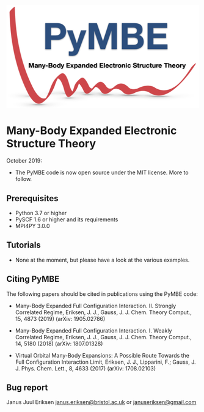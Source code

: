 
![](doc/logo/pymbe_logo.png)

Many-Body Expanded Electronic Structure Theory
===============================================

October 2019:

* The PyMBE code is now open source under the MIT license. More to follow.


Prerequisites
------------

* Python 3.7 or higher
* PySCF 1.6 or higher and its requirements
* MPI4PY 3.0.0


Tutorials
---------

* None at the moment, but please have a look at the various examples.


Citing PyMBE
------------

The following papers should be cited in publications using the PyMBE code:

* Many-Body Expanded Full Configuration Interaction. II. Strongly Correlated Regime,
Eriksen, J. J., Gauss, J.
J. Chem. Theory Comput., 15, 4873 (2019) (arXiv: 1905.02786)

* Many-Body Expanded Full Configuration Interaction. I. Weakly Correlated Regime,
Eriksen, J. J., Gauss, J.
J. Chem. Theory Comput., 14, 5180 (2018) (arXiv: 1807.01328)

* Virtual Orbital Many-Body Expansions: A Possible Route Towards the Full Configuration Interaction Limit,
Eriksen, J. J., Lipparini, F.; Gauss, J.
J. Phys. Chem. Lett., 8, 4633 (2017) (arXiv: 1708.02103)

Bug report
----------
Janus Juul Eriksen <janus.eriksen@bristol.ac.uk> or <januseriksen@gmail.com>

